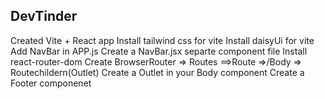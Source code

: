 ## DevTinder

Created Vite + React app
Install tailwind css for vite
Install daisyUi for vite
Add NavBar in APP.js
Create a NavBar.jsx separte component file
Install react-router-dom
Create BrowserRouter => Routes ==>Route =>/Body => Routechildern(Outlet)
Create a Outlet in your Body component
Create a Footer componenet
